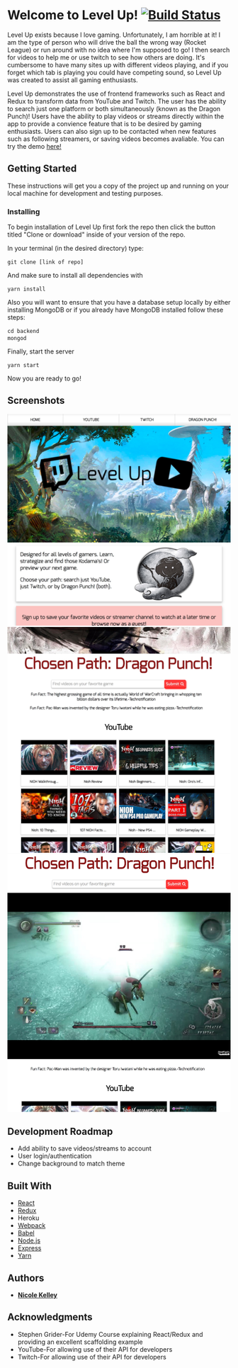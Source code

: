# Welcome to Level Up! [![Build Status](https://travis-ci.org/navkelley/levelUp.svg?branch=master)](https://travis-ci.org/navkelley/levelUp)

Level Up exists because I love gaming. Unfortunately, I am horrible at it! I am the type of person who will drive the ball the wrong way (Rocket League) or run around with no idea where I'm supposed to go! I then search for videos to help me or use twitch to see how others are doing. It's cumbersome to have many sites up with different videos playing, and if you forget which tab is playing you could have competing sound, so Level Up was created to assist all gaming enthusiasts. 

Level Up demonstrates the use of frontend frameworks such as React and Redux to transform data from YouTube and Twitch. The user has the ability to search just one platform or both simultaneously (known as the Dragon Punch)!
Users have the ability to play videos or streams directly within the app to provide a convience feature that is to be desired by gaming enthusiasts. Users can also sign up to be contacted when new features such as following streamers, or saving videos becomes avaliable. You can try the demo [here!](https://level-up-gamer.herokuapp.com/#/)   

## Getting Started

These instructions will get you a copy of the project up and running on your local machine for development and testing purposes.

### Installing

To begin installation of Level Up first fork the repo then click the button titled "Clone or download" inside of your version of the repo.

In your terminal (in the desired directory) type:
```
git clone [link of repo]
```
And make sure to install all dependencies with
```
yarn install 
```
Also you will want to ensure that you have a database setup locally by either installing MongoDB or if you already have MongoDB installed follow these steps: 
```
cd backend 
mongod
``` 
Finally, start the server 
```
yarn start
```
Now you are ready to go! 

## Screenshots
![screenshot](screenshots/LU-home.jpeg)
![screenshot](screenshots/search.jpeg)
![screenshot](screenshots/video-demo.jpeg)

## Development Roadmap
* Add ability to save videos/streams to account
* User login/authentication 
* Change background to match theme

## Built With
* [React](https://facebook.github.io/react/) 
* [Redux](http://redux.js.org/) 
* Heroku 
* [Webpack](http://webpack.github.io/docs/tutorials/getting-started/)
* [Babel](https://babeljs.io/) 
* [Node.js](https://nodejs.org/en/docs/)
* [Express](https://expressjs.com/en/starter/installing.html)
* [Yarn](https://yarnpkg.com/en/docs)

## Authors

* **[Nicole Kelley](https:www.nicolevkelley.com)**

## Acknowledgments

* Stephen Grider-For Udemy Course explaining React/Redux and providing an excellent scaffolding example
* YouTube-For allowing use of their API for developers
* Twitch-For allowing use of their API for developers
